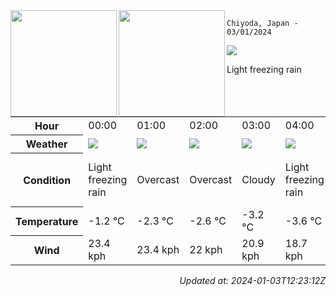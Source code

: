 <div><img align="left" height="170px" src="https://github-readme-stats.vercel.app/api?username=ryota-murakami&show_icons=true&theme=gotham" /><img align="left" height="170px" src="https://github-readme-stats.vercel.app/api/top-langs/?username=ryota-murakami&theme=gotham&layout=compact" /></div>



`Chiyoda, Japan - 03/01/2024`

<img src="https://cdn.weatherapi.com/weather/64x64/day/311.png"/>

Light freezing rain


<table>
    <tr>
        <th>Hour</th>
        <td>00:00</td><td>01:00</td><td>02:00</td><td>03:00</td><td>04:00</td><td>05:00</td><td>06:00</td><td>07:00</td><td>08:00</td><td>09:00</td><td>10:00</td><td>11:00</td><td>12:00</td><td>13:00</td><td>14:00</td><td>15:00</td><td>16:00</td><td>17:00</td><td>18:00</td><td>19:00</td><td>20:00</td><td>21:00</td><td>22:00</td><td>23:00</td>
    </tr>
    <tr>
        <th>Weather</th>
        <td><img src="https://cdn.weatherapi.com/weather/64x64/night/311.png"></img></td><td><img src="https://cdn.weatherapi.com/weather/64x64/night/122.png"></img></td><td><img src="https://cdn.weatherapi.com/weather/64x64/night/122.png"></img></td><td><img src="https://cdn.weatherapi.com/weather/64x64/night/119.png"></img></td><td><img src="https://cdn.weatherapi.com/weather/64x64/night/311.png"></img></td><td><img src="https://cdn.weatherapi.com/weather/64x64/night/311.png"></img></td><td><img src="https://cdn.weatherapi.com/weather/64x64/night/311.png"></img></td><td><img src="https://cdn.weatherapi.com/weather/64x64/night/119.png"></img></td><td><img src="https://cdn.weatherapi.com/weather/64x64/day/311.png"></img></td><td><img src="https://cdn.weatherapi.com/weather/64x64/day/368.png"></img></td><td><img src="https://cdn.weatherapi.com/weather/64x64/day/368.png"></img></td><td><img src="https://cdn.weatherapi.com/weather/64x64/day/371.png"></img></td><td><img src="https://cdn.weatherapi.com/weather/64x64/day/368.png"></img></td><td><img src="https://cdn.weatherapi.com/weather/64x64/day/368.png"></img></td><td><img src="https://cdn.weatherapi.com/weather/64x64/day/368.png"></img></td><td><img src="https://cdn.weatherapi.com/weather/64x64/day/311.png"></img></td><td><img src="https://cdn.weatherapi.com/weather/64x64/night/119.png"></img></td><td><img src="https://cdn.weatherapi.com/weather/64x64/night/122.png"></img></td><td><img src="https://cdn.weatherapi.com/weather/64x64/night/122.png"></img></td><td><img src="https://cdn.weatherapi.com/weather/64x64/night/122.png"></img></td><td><img src="https://cdn.weatherapi.com/weather/64x64/night/119.png"></img></td><td><img src="https://cdn.weatherapi.com/weather/64x64/night/119.png"></img></td><td><img src="https://cdn.weatherapi.com/weather/64x64/night/116.png"></img></td><td><img src="https://cdn.weatherapi.com/weather/64x64/night/122.png"></img></td>
    </tr>
    <tr>
        <th>Condition</th>
        <td width="200px">Light freezing rain</td><td width="200px">Overcast</td><td width="200px">Overcast</td><td width="200px">Cloudy</td><td width="200px">Light freezing rain</td><td width="200px">Light freezing rain</td><td width="200px">Light freezing rain</td><td width="200px">Cloudy</td><td width="200px">Light freezing rain</td><td width="200px">Light snow showers</td><td width="200px">Light snow showers</td><td width="200px">Moderate or heavy snow showers</td><td width="200px">Light snow showers</td><td width="200px">Light snow showers</td><td width="200px">Light snow showers</td><td width="200px">Light freezing rain</td><td width="200px">Cloudy</td><td width="200px">Overcast</td><td width="200px">Overcast</td><td width="200px">Overcast</td><td width="200px">Cloudy</td><td width="200px">Cloudy</td><td width="200px">Partly cloudy</td><td width="200px">Overcast</td>
    </tr>
    <tr>
        <th>Temperature</th>
        <td>-1.2 °C</td><td>-2.3 °C</td><td>-2.6 °C</td><td>-3.2 °C</td><td>-3.6 °C</td><td>-3.9 °C</td><td>-3.7 °C</td><td>-3.9 °C</td><td>-3.8 °C</td><td>-3.3 °C</td><td>-3.4 °C</td><td>-3.7 °C</td><td>-3.7 °C</td><td>-3.6 °C</td><td>-3.8 °C</td><td>-4.1 °C</td><td>-4.7 °C</td><td>-5.1 °C</td><td>-5.3 °C</td><td>-5.2 °C</td><td>-5.4 °C</td><td>-5.7 °C</td><td>-5.6 °C</td><td>-6.1 °C</td>
    </tr>
    <tr>
        <th>Wind</th>
        <td>23.4 kph</td><td>23.4 kph</td><td>22 kph</td><td>20.9 kph</td><td>18.7 kph</td><td>18 kph</td><td>18.7 kph</td><td>16.9 kph</td><td>17.6 kph</td><td>16.9 kph</td><td>14.4 kph</td><td>12.6 kph</td><td>11.2 kph</td><td>10.4 kph</td><td>10.1 kph</td><td>8.3 kph</td><td>6.1 kph</td><td>5 kph</td><td>5.4 kph</td><td>6.8 kph</td><td>7.9 kph</td><td>8.6 kph</td><td>9.7 kph</td><td>10.1 kph</td>
    </tr>
</table>


<div align="right">

*Updated at: 2024-01-03T12:23:12Z*

</div>

